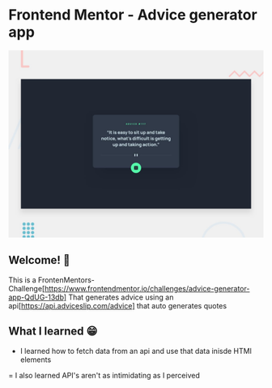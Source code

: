 # Frontend Mentor - Advice generator app

![Design preview for the Advice generator app coding challenge](./design/desktop-preview.jpg)

## Welcome! 👋

This is a FrontenMentors-Challenge[https://www.frontendmentor.io/challenges/advice-generator-app-QdUG-13db]
That generates advice using an api[https://api.adviceslip.com/advice] that auto generates quotes

## What I learned 😁

- I learned how to fetch data from an api and use that data inisde HTMl elements

= I also learned API's aren't as intimidating as I perceived
